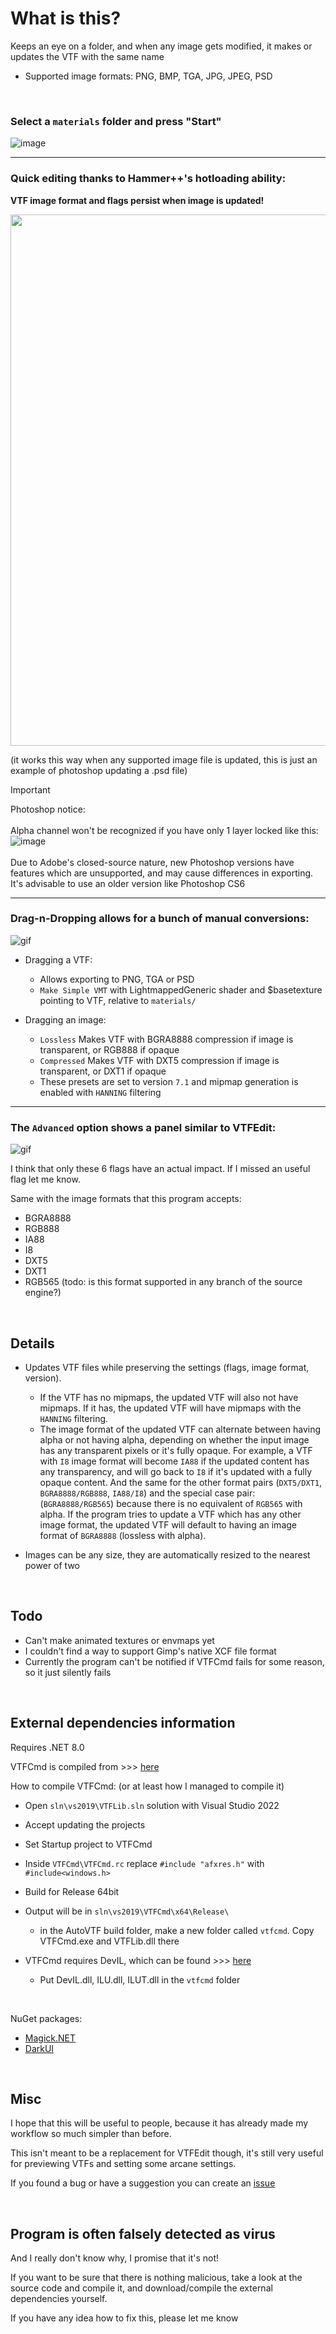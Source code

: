 # What is this?

Keeps an eye on a folder, and when any image gets modified, it makes or updates the VTF with the same name

- Supported image formats: PNG, BMP, TGA, JPG, JPEG, PSD

<br />


### Select a `materials` folder and press "Start"

![image](https://github.com/NvC-DmN-CH/AutoVTF/assets/56874047/0bb94b08-fbec-4dde-8e87-cfd8e6bd28f8)

---
### Quick editing thanks to Hammer++'s hotloading ability:
**VTF image format and flags persist when image is updated!**

<img src="https://i.imgur.com/lExfFyl.gif" width="850"/>

(it works this way when any supported image file is updated, this is just an example of   photoshop updating a .psd file)

> [!IMPORTANT]
Photoshop notice: <br/> <br/>
Alpha channel won't be recognized if you have only 1 layer locked like this: <br/> ![image](https://github.com/NvC-DmN-CH/AutoVTF/assets/56874047/b63caa90-43f1-44fd-a5b4-8c287d7da1f3) <br/><br/> Due to Adobe's closed-source nature, new Photoshop versions have features which are unsupported, and may cause differences in exporting. It's advisable to use an older version like Photoshop CS6


---

### Drag-n-Dropping allows for a bunch of manual conversions:

![gif](https://github.com/NvC-DmN-CH/AutoVTF/assets/56874047/6edd8f1d-fb10-42ff-ba77-b2c9fc793d0e)

- Dragging a VTF:
  - Allows exporting to PNG, TGA or PSD
  - `Make Simple VMT` with LightmappedGeneric shader and $basetexture pointing to VTF, relative to `materials/`


- Dragging an image:
  - `Lossless` Makes VTF with BGRA8888 compression if image is transparent, or RGB888 if opaque
  - `Compressed` Makes VTF with DXT5 compression if image is transparent, or DXT1 if opaque
  - These presets are set to version `7.1` and mipmap generation is enabled with `HANNING` filtering

---

### The `Advanced` option shows a panel similar to VTFEdit:
![gif](https://github.com/NvC-DmN-CH/AutoVTF/assets/56874047/a75e51e1-1ee2-48db-93ec-2617cd65c6df)



I think that only these 6 flags have an actual impact. If I missed an useful flag let me know.

Same with the image formats that this program accepts:
  - BGRA8888
  - RGB888
  - IA88
  - I8
  - DXT5
  - DXT1
  - RGB565 (todo: is this format supported in any branch of the source engine?)

<br />

## Details
- Updates VTF files while preserving the settings (flags, image format, version).
    - If the VTF has no mipmaps, the updated VTF will also not have mipmaps. If it has, the updated VTF will have mipmaps with the `HANNING` filtering.
    - The image format of the updated VTF can alternate between having alpha or not having alpha, depending on whether the input image has any transparent pixels or it's fully opaque. For example, a VTF with `I8` image format will become `IA88` if the updated content has any transparency, and will go back to `I8` if it's updated with a fully opaque content. And the same for the other format pairs (`DXT5/DXT1`, `BGRA8888/RGB888`, `IA88/I8`) and the special case pair: (`BGRA8888/RGB565`) because there is no equivalent of `RGB565` with alpha. If the program tries to update a VTF which has any other image format, the updated VTF will default to having an image format of `BGRA8888` (lossless with alpha).

- Images can be any size, they are automatically resized to the nearest power of two



<br />

## Todo
+ Can't make animated textures or envmaps yet
+ I couldn't find a way to support Gimp's native XCF file format
+ Currently the program can't be notified if VTFCmd fails for some reason, so it just silently fails

<br />

## External dependencies information
Requires .NET 8.0

VTFCmd is compiled from >>> [here](https://github.com/Sky-rym/VTFEdit-Reloaded)

How to compile VTFCmd: (or at least how I managed to compile it)
- Open `sln\vs2019\VTFLib.sln` solution with Visual Studio 2022
- Accept updating the projects
- Set Startup project to VTFCmd
- Inside `VTFCmd\VTFCmd.rc` replace `#include "afxres.h"` with `#include<windows.h>`
- Build for Release 64bit
- Output will be in `sln\vs2019\VTFCmd\x64\Release\`
  - in the AutoVTF build folder, make a new folder called `vtfcmd`. Copy VTFCmd.exe and VTFLib.dll there

- VTFCmd requires DevIL, which can be found >>> [here](https://sourceforge.net/projects/openil/files/DevIL%20Win32%20and%20Win64/DevIL-EndUser-x64-1.8.0.zip/download?use_mirror=phoenixnap)
  - Put DevIL.dll, ILU.dll, ILUT.dll in the `vtfcmd` folder

<br />

NuGet packages:
- [Magick.NET](https://github.com/dlemstra/Magick.NET)
- [DarkUI](https://github.com/RobinPerris/DarkUI)

<br />

## Misc
I hope that this will be useful to people, because it has already made my workflow so much simpler than before.

This isn't meant to be a replacement for VTFEdit though, it's still very useful for previewing VTFs and setting some arcane settings.

If you found a bug or have a suggestion you can create an [issue](https://github.com/NvC-DmN-CH/AutoVTF/issues)

<br />

## Program is often falsely detected as virus
And I really don't know why, I promise that it's not!

If you want to be sure that there is nothing malicious, take a look at the source code and compile it, and download/compile the external dependencies yourself.

If you have any idea how to fix this, please let me know
